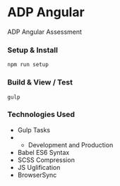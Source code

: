 # ADP Angular
ADP Angular Assessment

### Setup & Install
`npm run setup`

### Build & View / Test
`gulp`

### Technologies Used
- Gulp Tasks
- - Development and Production
- Babel ES6 Syntax
- SCSS Compression
- JS Uglification
- BrowserSync